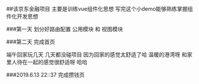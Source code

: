 ##该京东金融项目 主要是训练vue组件化思想 写完这个小demo能够熟练掌握组件化开发思想

###第一天 划分好路由配置 公用模块 和 视图模块

###第二天 完成首页

端午回家玩几天 几天都没碰项目 因为回家的感觉太舒适了哈 温暖的港湾呀 和家里人待在一起的感觉很舒适呀 哈哈

###2019.6.13 22::37 完成攒钱页